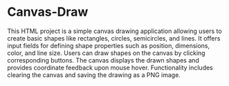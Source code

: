 # Canvas-Draw
 This HTML project is a simple canvas drawing application allowing users to create basic shapes like rectangles, circles, semicircles, and lines. It offers input fields for defining shape properties such as position, dimensions, color, and line size. Users can draw shapes on the canvas by clicking corresponding buttons. The canvas displays the drawn shapes and provides coordinate feedback upon mouse hover. Functionality includes clearing the canvas and saving the drawing as a PNG image.
